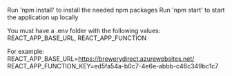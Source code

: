 Run 'npm install' to install the needed npm packages
Run 'npm start' to start the application up locally

You must have a .env folder with the following values:
REACT_APP_BASE_URL, REACT_APP_FUNCTION

For example:
REACT_APP_BASE_URL=https://brewerydirect.azurewebsites.net/
REACT_APP_FUNCTION_KEY=ed5fa54a-b0c7-4e6e-abbb-c46c349bc1c7